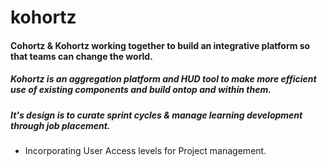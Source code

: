 # kohortz

#### Cohortz & Kohortz working together to build an integrative platform so that teams can change the world.

##### Kohortz is an aggregation platform and HUD tool to make more efficient use of existing components and build ontop and within them.
##### It's design is to curate sprint cycles & manage learning development through job placement.
 - Incorporating User Access levels for Project management.
